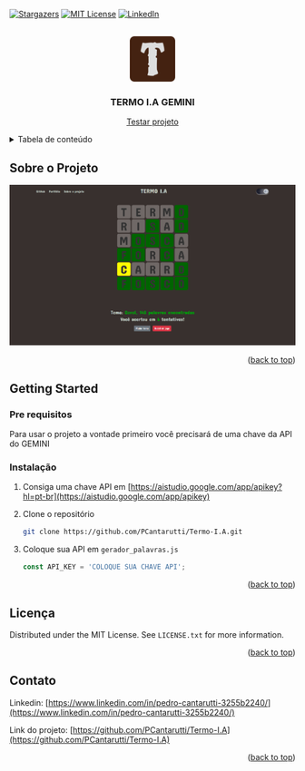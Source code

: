 <!-- Improved compatibility of back to top link: See: https://github.com/othneildrew/Best-README-Template/pull/73 -->
<a id="readme-top"></a>
<!--
*** Thanks for checking out the Best-README-Template. If you have a suggestion
*** that would make this better, please fork the repo and create a pull request
*** or simply open an issue with the tag "enhancement".
*** Don't forget to give the project a star!
*** Thanks again! Now go create something AMAZING! :D
-->



<!-- PROJECT SHIELDS -->
<!--
*** I'm using markdown "reference style" links for readability.
*** Reference links are enclosed in brackets [ ] instead of parentheses ( ).
*** See the bottom of this document for the declaration of the reference variables
*** for contributors-url, forks-url, etc. This is an optional, concise syntax you may use.
*** https://www.markdownguide.org/basic-syntax/#reference-style-links
-->
[![Stargazers][stars-shield]][stars-url]
[![MIT License][license-shield]][license-url]
[![LinkedIn][linkedin-shield]][linkedin-url]



<!-- PROJECT LOGO -->
<br />
<div align="center">
  <a href="https://github.com/PCantarutti/Termo-I.A">
    <img src="img/apple-touch-icon.png" alt="Logo" width="80" height="80">
  </a>

<h3 align="center">TERMO I.A GEMINI</h3>

  <p align="center">
    <a href="https://pcantarutti.github.io/Termo-I.A/">Testar projeto</a>
  </p>
</div>



<!-- TABLE OF CONTENTS -->
<details>
  <summary>Tabela de conteúdo</summary>
  <ol>
    <li>
      <a href="#about-the-project">Sobre o Projeto</a>
    </li>
    <li>
      <a href="#getting-started">Getting Started</a>
    </li>
    <li><a href="#license">Licença</a></li>
    <li><a href="#contact">Contato</a></li>
  </ol>
</details>



<!-- ABOUT THE PROJECT -->
## Sobre o Projeto

[![Product Name Screen Shot][product-screenshot]](https://pcantarutti.github.io/Termo-I.A/)

<p align="right">(<a href="#readme-top">back to top</a>)</p>



<!-- GETTING STARTED -->
## Getting Started

### Pre requisitos

Para usar o projeto a vontade primeiro você precisará de uma chave da API do GEMINI

### Instalação

1. Consiga uma chave API em [https://aistudio.google.com/app/apikey?hl=pt-br](https://aistudio.google.com/app/apikey)
2. Clone o repositório 
   ```sh
   git clone https://github.com/PCantarutti/Termo-I.A.git
   ```

3. Coloque sua API em `gerador_palavras.js`
   ```js
   const API_KEY = 'COLOQUE SUA CHAVE API';
   ```

<p align="right">(<a href="#readme-top">back to top</a>)</p>



<!-- LICENSE -->
## Licença

Distributed under the MIT License. See `LICENSE.txt` for more information.

<p align="right">(<a href="#readme-top">back to top</a>)</p>



<!-- CONTACT -->
## Contato

Linkedin: [https://www.linkedin.com/in/pedro-cantarutti-3255b2240/](https://www.linkedin.com/in/pedro-cantarutti-3255b2240/)

Link do projeto: [https://github.com/PCantarutti/Termo-I.A](https://github.com/PCantarutti/Termo-I.A)

<p align="right">(<a href="#readme-top">back to top</a>)</p>



<!-- MARKDOWN LINKS & IMAGES -->
<!-- https://www.markdownguide.org/basic-syntax/#reference-style-links -->
[contributors-shield]: https://img.shields.io/github/contributors/PCantarutti/Termo-I.A.svg?style=for-the-badge
[contributors-url]: https://github.com/PCantarutti/Termo-I.A/graphs/contributors
[forks-shield]: https://img.shields.io/github/forks/PCantarutti/Termo-I.A.svg?style=for-the-badge
[forks-url]: https://github.com/PCantarutti/Termo-I.A/network/members
[stars-shield]: https://img.shields.io/github/stars/PCantarutti/Termo-I.A.svg?style=for-the-badge
[stars-url]: https://github.com/PCantarutti/Termo-I.A/stargazers
[issues-shield]: https://img.shields.io/github/issues/PCantarutti/Termo-I.A.svg?style=for-the-badge
[issues-url]: https://github.com/PCantarutti/Termo-I.A/issues
[license-shield]: https://img.shields.io/github/license/PCantarutti/Termo-I.A.svg?style=for-the-badge
[license-url]: https://github.com/PCantarutti/Termo-I.A/blob/master/LICENSE
[linkedin-shield]: https://img.shields.io/badge/-LinkedIn-black.svg?style=for-the-badge&logo=linkedin&colorB=555
[linkedin-url]: https://www.linkedin.com/in/pedro-cantarutti-3255b2240
[product-screenshot]: img/screenshot.png
[Next.js]: https://img.shields.io/badge/next.js-000000?style=for-the-badge&logo=nextdotjs&logoColor=white
[Next-url]: https://nextjs.org/
[React.js]: https://img.shields.io/badge/React-20232A?style=for-the-badge&logo=react&logoColor=61DAFB
[React-url]: https://reactjs.org/
[Vue.js]: https://img.shields.io/badge/Vue.js-35495E?style=for-the-badge&logo=vuedotjs&logoColor=4FC08D
[Vue-url]: https://vuejs.org/
[Angular.io]: https://img.shields.io/badge/Angular-DD0031?style=for-the-badge&logo=angular&logoColor=white
[Angular-url]: https://angular.io/
[Svelte.dev]: https://img.shields.io/badge/Svelte-4A4A55?style=for-the-badge&logo=svelte&logoColor=FF3E00
[Svelte-url]: https://svelte.dev/
[Laravel.com]: https://img.shields.io/badge/Laravel-FF2D20?style=for-the-badge&logo=laravel&logoColor=white
[Laravel-url]: https://laravel.com
[Bootstrap.com]: https://img.shields.io/badge/Bootstrap-563D7C?style=for-the-badge&logo=bootstrap&logoColor=white
[Bootstrap-url]: https://getbootstrap.com
[JQuery.com]: https://img.shields.io/badge/jQuery-0769AD?style=for-the-badge&logo=jquery&logoColor=white
[JQuery-url]: https://jquery.com 
